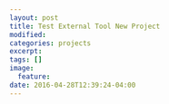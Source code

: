 ```yaml
---
layout: post
title: Test External Tool New Project
modified:
categories: projects
excerpt:
tags: []
image:
  feature:
date: 2016-04-28T12:39:24-04:00
---
```


